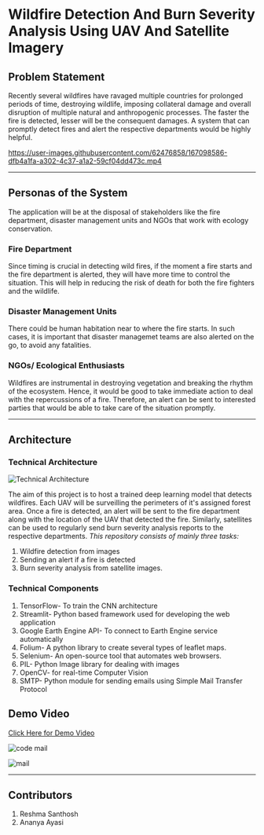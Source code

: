 # Wildfire Detection And Burn Severity Analysis Using UAV And Satellite Imagery

## Problem Statement
Recently several wildfires have ravaged multiple countries for prolonged periods of time, destroying wildlife, imposing collateral damage and overall disruption of multiple natural and anthropogenic processes. The faster the fire is detected, lesser will be the consequent damages. A system that can promptly detect fires and alert the respective departments would be highly helpful. 

https://user-images.githubusercontent.com/62476858/167098586-dfb4a1fa-a302-4c37-a1a2-59cf04dd473c.mp4



---

## Personas of the System 
The application will be at the disposal of stakeholders like the fire department, disaster management units and NGOs that work with ecology conservation.

### Fire Department ###
Since timing is crucial in detecting wild fires, if the moment a fire starts and the fire department is alerted, they will have more time to control the situation. This will help in reducing the risk of death for both the fire fighters and the wildlife.

### Disaster Management Units ###
There could be human habitation near to where the fire starts. In such cases, it is important that disaster managemet teams are also alerted on the go, to avoid any fatalities.

### NGOs/ Ecological Enthusiasts ###
Wildfires are instrumental in destroying vegetation and breaking the rhythm of the ecosystem. Hence, it would be good to take immediate action to deal with the repercussions of a fire. Therefore, an alert can be sent to interested parties that would be able to take care of the situation promptly.

---

## Architecture

### Technical Architecture ###

![Technical Architecture](https://user-images.githubusercontent.com/62476858/167068755-ca265a94-acfa-496c-9620-f0cfd1aed81b.jpg)

The aim of this project is to host a trained deep learning model that detects wildfires. Each UAV will be surveilling the perimeters of it's assigned forest area. Once a fire is detected, an alert will be sent to the fire department along with the location of the UAV that detected the fire. Similarly, satellites can be used to regularly send burn severity analysis reports to the respective departments. 
_This repository consists of mainly three tasks:_
1. Wildfire detection from images 
2. Sending an alert if a fire is detected 
3. Burn severity analysis from satellite images.

### Technical Components ###
1. TensorFlow- To train the CNN architecture
2. Streamlit- Python based framework used for developing the web application
3. Google Earth Engine API- To connect to Earth Engine service automatically
4. Folium- A python library to create several types of leaflet maps.
5. Selenium- An open-source tool that automates web browsers.
6. PIL- Python Image library for dealing with images
7. OpenCV- for real-time Computer Vision
8. SMTP- Python module for sending emails using Simple Mail Transfer Protocol

## Demo Video
[Click Here for Demo Video](https://www.youtube.com/watch?v=mEh2Tn6r_L4)


![code mail](https://user-images.githubusercontent.com/62476858/167107156-4cb8c0a0-de97-4e8f-b571-7b8d15fe268d.jpeg)

![mail](https://user-images.githubusercontent.com/62476858/167107124-8fdd4394-a078-4105-affa-ae1f9ec12426.jpeg)

---

## Contributors
1. Reshma Santhosh
2. Ananya Ayasi
